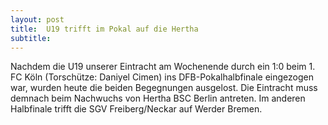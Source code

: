 ```yaml
---
layout: post
title:  U19 trifft im Pokal auf die Hertha
subtitle:  
---
```


Nachdem die U19 unserer Eintracht am Wochenende durch ein 1:0 beim 1. FC Köln (Torschütze: Daniyel Cimen) ins DFB-Pokalhalbfinale eingezogen war, wurden heute die beiden Begegnungen ausgelost. Die Eintracht muss demnach beim Nachwuchs von Hertha BSC Berlin antreten. Im anderen Halbfinale trifft die SGV Freiberg/Neckar auf Werder Bremen.



